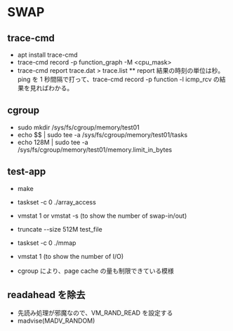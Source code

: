 # SWAP
## trace-cmd
* apt install trace-cmd
* trace-cmd record -p function_graph -M <cpu_mask>
* trace-cmd report trace.dat > trace.list
** report 結果の時刻の単位は秒。ping を 1 秒間隔で打って、trace-cmd record -p function -l icmp_rcv の結果を見ればわかる。

## cgroup
* sudo mkdir /sys/fs/cgroup/memory/test01
* echo $$ | sudo tee -a /sys/fs/cgroup/memory/test01/tasks
* echo 128M  | sudo tee -a /sys/fs/cgroup/memory/test01/memory.limit_in_bytes

## test-app
* make

* taskset -c 0 ./array_access
* vmstat 1 or vmstat -s (to show the number of swap-in/out)

* truncate --size 512M test_file
* taskset -c 0 ./mmap
* vmstat 1 (to show the number of I/O)
* cgroup により、page cache の量も制限できている模様


## readahead を除去
* 先読み処理が邪魔なので、VM_RAND_READ を設定する
* madvise(MADV_RANDOM)
